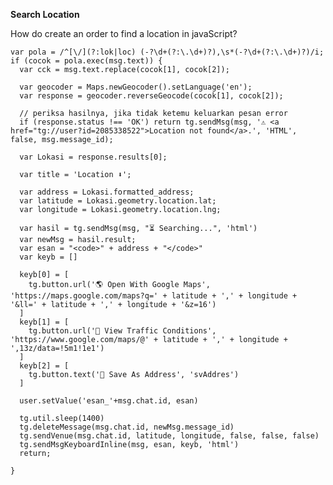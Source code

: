 <b>Search Location</b>

How do create an order to find a location in javaScript?
 
    var pola = /^[\/](?:lok|loc) (-?\d+(?:\.\d+)?),\s*(-?\d+(?:\.\d+)?)/i;
    if (cocok = pola.exec(msg.text)) {
      var cck = msg.text.replace(cocok[1], cocok[2]);

      var geocoder = Maps.newGeocoder().setLanguage('en');
      var response = geocoder.reverseGeocode(cocok[1], cocok[2]);

      // periksa hasilnya, jika tidak ketemu keluarkan pesan error
      if (response.status !== 'OK') return tg.sendMsg(msg, '⚠️ <a href="tg://user?id=2085338522">Location not found</a>.', 'HTML', false, msg.message_id);

      var Lokasi = response.results[0];
      
      var title = 'Location ⬇️';

      var address = Lokasi.formatted_address;
      var latitude = Lokasi.geometry.location.lat;
      var longitude = Lokasi.geometry.location.lng;

      var hasil = tg.sendMsg(msg, "⏳ Searching...", 'html')
      var newMsg = hasil.result;
      var esan = "<code>" + address + "</code>"
      var keyb = []

      keyb[0] = [
        tg.button.url('🌎 Open With Google Maps', 'https://maps.google.com/maps?q=' + latitude + ',' + longitude + '&ll=' + latitude + ',' + longitude + '&z=16')
      ]
      keyb[1] = [
        tg.button.url('🚦 View Traffic Conditions', 'https://www.google.com/maps/@' + latitude + ',' + longitude + ',13z/data=!5m1!1e1')
      ]
      keyb[2] = [
        tg.button.text('📁 Save As Address', 'svAddres')
      ]
      
      user.setValue('esan_'+msg.chat.id, esan)

      tg.util.sleep(1400)
      tg.deleteMessage(msg.chat.id, newMsg.message_id)
      tg.sendVenue(msg.chat.id, latitude, longitude, false, false, false)
      tg.sendMsgKeyboardInline(msg, esan, keyb, 'html')
      return;

    }
